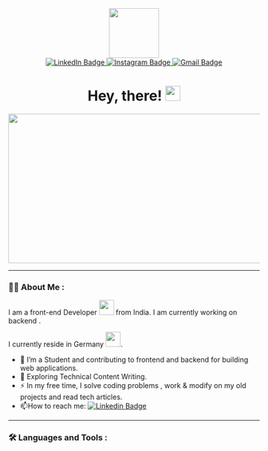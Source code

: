 <div id="header" align="center">
        <img src="https://media.giphy.com/media/M9gbBd9nbDrOTu1Mqx/giphy.gif" width="100" />
</div>
<div id="badges" align="center">
    <a href="https://www.linkedin.com/in/abhishek-patel-ab9527246/">
        <img src="https://img.shields.io/badge/LinkedIn-blue?style=for-the-badge&logo=linkedin&logoColor=white"
            alt="LinkedIn Badge" />
    </a>
    <a href="https://instagram.com/real_tech_coder?igshid=YmMyMTA2M2Y=">
        <img src="https://img.shields.io/badge/Instagram-red?style=for-the-badge&logo=instagram&logoColor=white"
            alt="Instagram Badge" />
    </a>
    <a href="mailto:072abhi@gmail.com">
        <img src="https://img.shields.io/badge/Gmail-blue?style=for-the-badge&logo=gmail&logoColor=white"
            alt="Gmail Badge" />
    </a>
</div>

<div align="center">
    <img  src="https://komarev.com/ghpvc/?username=Abhi-coder722&style=flat-square&color=blue" alt=""/>
</div>

<h1 align="center">
    Hey, there!
    <img src="https://media.giphy.com/media/hvRJCLFzcasrR4ia7z/giphy.gif" width="30px" />
</h1>
<div align="center">
    <img src="https://media.giphy.com/media/dWesBcTLavkZuG35MI/giphy.gif" width="600" height="300" />
</div>

---
### :man_technologist: About Me :
<p>  I am a front-end Developer <img src="https://media.giphy.com/media/WUlplcMpOCEmTGBtBW/giphy.gif" width="30">
        from India. I am currently working on backend .
</p>

 I currently reside in Germany <img src="https://media3.giphy.com/media/8FuZarvdqJQNxK2rJj/giphy.gif?cid=ecf05e47bq4uhfwzvc52vyu2homvax30va5xppvtr2ly6yho&rid=giphy.gif&ct=g" width="30">.

    
    
- :telescope: I’m a Student and contributing to frontend and backend for building web applications.
- :seedling: Exploring Technical Content Writing.
- :zap: In my free time, I solve coding problems , work & modify on my old projects and read tech articles.
- :mailbox:How to reach me: [![Linkedin Badge](https://img.shields.io/badge/-LinkedIn-blue?style=flat&logo=Linkedin&logoColor=white)](https://www.linkedin.com/in/abhishek-patel-ab9527246/)


---

### :hammer_and_wrench: Languages and Tools :


